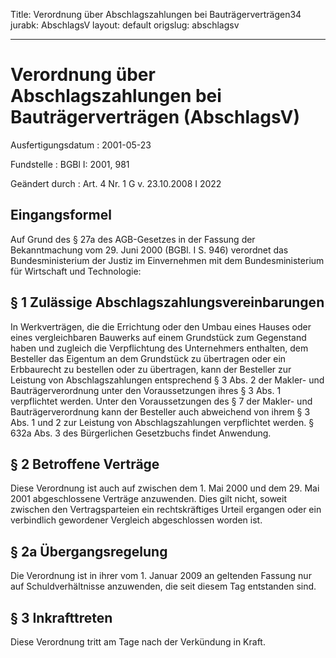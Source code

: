 Title: Verordnung über Abschlagszahlungen bei Bauträgerverträgen34
jurabk: AbschlagsV
layout: default
origslug: abschlagsv


---

# Verordnung über Abschlagszahlungen bei Bauträgerverträgen (AbschlagsV)

Ausfertigungsdatum
:   2001-05-23

Fundstelle
:   BGBl I: 2001, 981

Geändert durch
:   Art. 4 Nr. 1 G v. 23.10.2008 I 2022



## Eingangsformel

Auf Grund des § 27a des AGB-Gesetzes in der Fassung der Bekanntmachung
vom 29. Juni 2000 (BGBl. I S. 946) verordnet das Bundesministerium der
Justiz im Einvernehmen mit dem Bundesministerium für Wirtschaft und
Technologie:


## § 1 Zulässige Abschlagszahlungsvereinbarungen

In Werkverträgen, die die Errichtung oder den Umbau eines Hauses oder
eines vergleichbaren Bauwerks auf einem Grundstück zum Gegenstand
haben und zugleich die Verpflichtung des Unternehmers enthalten, dem
Besteller das Eigentum an dem Grundstück zu übertragen oder ein
Erbbaurecht zu bestellen oder zu übertragen, kann der Besteller zur
Leistung von Abschlagszahlungen entsprechend § 3 Abs. 2 der Makler-
und Bauträgerverordnung unter den Voraussetzungen ihres § 3 Abs. 1
verpflichtet werden. Unter den Voraussetzungen des § 7 der Makler- und
Bauträgerverordnung kann der Besteller auch abweichend von ihrem § 3
Abs. 1 und 2 zur Leistung von Abschlagszahlungen verpflichtet werden.
§ 632a Abs. 3 des Bürgerlichen Gesetzbuchs findet Anwendung.


## § 2 Betroffene Verträge

Diese Verordnung ist auch auf zwischen dem 1. Mai 2000 und dem 29. Mai
2001 abgeschlossene Verträge anzuwenden. Dies gilt nicht, soweit
zwischen den Vertragsparteien ein rechtskräftiges Urteil ergangen oder
ein verbindlich gewordener Vergleich abgeschlossen worden ist.


## § 2a Übergangsregelung

Die Verordnung ist in ihrer vom 1. Januar 2009 an geltenden Fassung
nur auf Schuldverhältnisse anzuwenden, die seit diesem Tag entstanden
sind.


## § 3 Inkrafttreten

Diese Verordnung tritt am Tage nach der Verkündung in Kraft.

